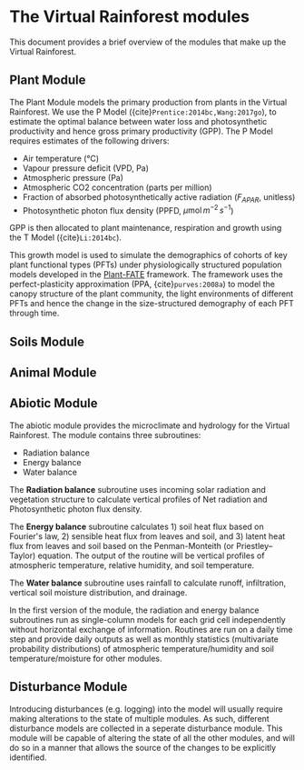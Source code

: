 # The Virtual Rainforest modules

This document provides a brief overview of the modules that make up the Virtual Rainforest.


## Plant Module

The Plant Module models the primary production from plants in the Virtual
Rainforest. We use the P Model ({cite}`Prentice:2014bc,Wang:2017go`), to
estimate the optimal balance between water loss and photosynthetic productivity
and hence gross primary productivity (GPP). The P Model requires estimates of
the following drivers:

* Air temperature (°C)
* Vapour pressure deficit (VPD, Pa)
* Atmospheric pressure (Pa)
* Atmospheric CO2 concentration (parts per million)
* Fraction of absorbed photosynthetically active radiation ($F_{APAR}$,
  unitless)
* Photosynthetic photon flux density (PPFD, $\mu \text{mol}\, m^{-2}\, s^{-1}$)

GPP is then allocated to plant maintenance, respiration and growth using the T
Model ({cite}`Li:2014bc`). 

This growth model is used to simulate the demographics of cohorts of key
plant functional types (PFTs) under physiologically structured population models
developed in the [Plant-FATE](https://jaideep777.github.io/libpspm/) framework.
The framework uses the perfect-plasticity approximation (PPA,
{cite}`purves:2008a`) to model the canopy structure of the plant community, the
light environments of different PFTs and hence the change in the size-structured
demography of each PFT through time.

## Soils Module

## Animal Module

## Abiotic Module
The abiotic module provides the microclimate and hydrology for the Virtual Rainforest. The module contains three subroutines:

* Radiation balance
* Energy balance
* Water balance

The <b>Radiation balance</b> subroutine uses incoming solar radiation and vegetation structure to calculate vertical profiles of Net radiation and Photosynthetic photon flux density.

The <b>Energy balance</b> subroutine calculates 1) soil heat flux based on Fourier's law, 2) sensible heat flux from leaves and soil, and 3) latent heat flux from leaves and soil based on the Penman-Monteith (or Priestley–Taylor) equation. The output of the routine will be vertical profiles of atmospheric temperature, relative humidity, and soil temperature.

The <b>Water balance</b> subroutine uses rainfall to calculate runoff, infiltration, vertical soil moisture distribution, and drainage.

In the first version of the module, the radiation and energy balance subroutines run as single-column models for each grid cell independently without horizontal exchange of information. Routines are run on a daily time step and provide daily outputs as well as monthly statistics (multivariate probability distributions) of atmospheric temperature/humidity and soil temperature/moisture for other modules.




## Disturbance Module

Introducing disturbances (e.g. logging) into the model will usually require making
alterations to the state of multiple modules. As such, different disturbance models are
collected in a seperate disturbance module. This module will be capable of altering the
state of all the other modules, and will do so in a manner that allows the source of the
changes to be explicitly identified.
